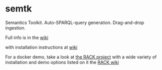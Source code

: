 
# semtk
Semantics Toolkit.   Auto-SPARQL-query generation.  Drag-and-drop ingestion.

Full info is in the [wiki](https://github.com/ge-semtk/semtk/wiki/Home)

with installation instructions at [wiki](https://github.com/ge-semtk/semtk/wiki/Installing)

For a docker demo, take a look at [the RACK project](https://github.com/ge-high-assurance/RACK) with a wide variety of installation and demo options listed on it the [RACK wiki](https://github.com/ge-high-assurance/RACK/wiki)
